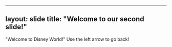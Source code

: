 ---
layout: slide
title: "Welcome to our second slide!"
----
"Welcome to Disney World!"
Use the left arrow to go back!
